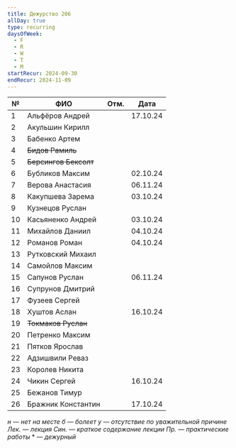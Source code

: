 ```yaml
---
title: Дежурство 206
allDay: true
type: recurring
daysOfWeek:
  - F
  - R
  - W
  - T
  - M
startRecur: 2024-09-30
endRecur: 2024-11-09
---
```


| №   | ФИО                   | Отм. |   Дата   |
| --- | --------------------- | :--: | :------: |
| 1   | Альфёров Андрей       |      | 17.10.24 |
| 2   | Акульшин Кирилл       |      |          |
| 3   | Бабенко Артем         |      |          |
| 4   | ~~Бидов Рамиль~~      |      |          |
| 5   | ~~Берсингов Бексолт~~ |      |          |
| 6   | Бубликов Максим       |      | 02.10.24 |
| 7   | Верова Анастасия      |      | 06.11.24 |
| 8   | Какупшева Зарема      |      | 03.10.24 |
| 9   | Кузнецов Руслан       |      |          |
| 10  | Касьяненко Андрей     |      | 03.10.24 |
| 11  | Михайлов Даниил       |      | 04.10.24 |
| 12  | Романов Роман         |      | 04.10.24 |
| 13  | Рутковский Михаил     |      |          |
| 14  | Самойлов Максим       |      |          |
| 15  | Сапунов Руслан        |      | 06.11.24 |
| 16  | Супрунов Дмитрий      |      |          |
| 17  | Фузеев Сергей         |      |          |
| 18  | Хуштов Аслан          |      | 16.10.24 |
| 19  | ~~Токмаков Руслан~~   |      |          |
| 20  | Петренко Максим       |      |          |
| 21  | Пятков Ярослав        |      |          |
| 22  | Адзишвили Реваз       |      |          |
| 23  | Королев Никита        |      |          |
| 24  | Чикин Сергей          |      | 16.10.24 |
| 25  | Бежанов Тимур         |      |          |
| 26  | Бражник Константин    |      | 17.10.24 |

*н — нет на месте
б — болеет
у — отсутствие по уважительной причине
Лек. — лекция
Син. — краткое содержание лекции
Пр. — практические работы*
\* — *дежурный*